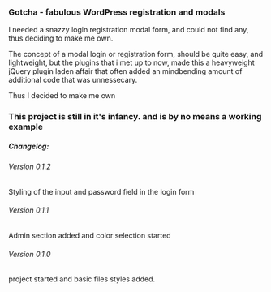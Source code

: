 ### Gotcha - fabulous WordPress registration and modals

I needed a snazzy login registration modal form, and could not find any, thus deciding to make me own.

The concept of a modal login or registration form, should be quite easy, and lightweight, but the plugins that i met up to now, made this a heavyweight jQuery plugin laden affair that often added an mindbending amount of additional code that was unnessecary. 

Thus I decided to make me own

### This project is still in it's infancy. and is by no means a working example


##### Changelog:




###### Version 0.1.2
Styling of the input and password field in the login form


###### Version 0.1.1
Admin section added and color selection started



###### Version 0.1.0
project started and basic files styles added.





